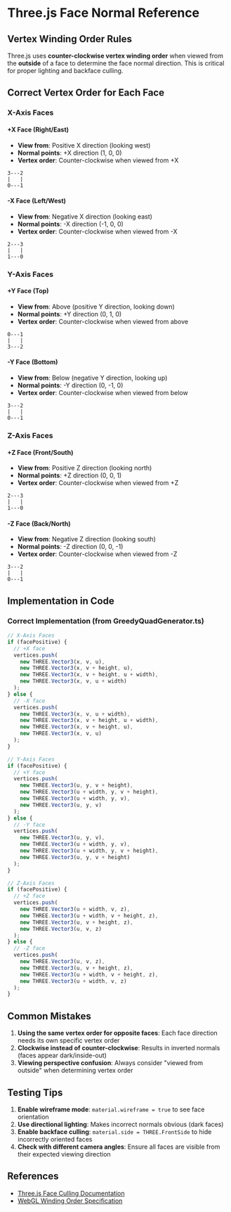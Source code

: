 # Three.js Face Normal Reference

## Vertex Winding Order Rules

Three.js uses **counter-clockwise vertex winding order** when viewed from the **outside** of a face to determine the face normal direction. This is critical for proper lighting and backface culling.

## Correct Vertex Order for Each Face

### X-Axis Faces

#### +X Face (Right/East)
- **View from**: Positive X direction (looking west)
- **Normal points**: +X direction (1, 0, 0)
- **Vertex order**: Counter-clockwise when viewed from +X
```
3---2
|   |
0---1
```

#### -X Face (Left/West)
- **View from**: Negative X direction (looking east)
- **Normal points**: -X direction (-1, 0, 0)
- **Vertex order**: Counter-clockwise when viewed from -X
```
2---3
|   |
1---0
```

### Y-Axis Faces

#### +Y Face (Top)
- **View from**: Above (positive Y direction, looking down)
- **Normal points**: +Y direction (0, 1, 0)
- **Vertex order**: Counter-clockwise when viewed from above
```
0---1
|   |
3---2
```

#### -Y Face (Bottom)
- **View from**: Below (negative Y direction, looking up)
- **Normal points**: -Y direction (0, -1, 0)
- **Vertex order**: Counter-clockwise when viewed from below
```
3---2
|   |
0---1
```

### Z-Axis Faces

#### +Z Face (Front/South)
- **View from**: Positive Z direction (looking north)
- **Normal points**: +Z direction (0, 0, 1)
- **Vertex order**: Counter-clockwise when viewed from +Z
```
2---3
|   |
1---0
```

#### -Z Face (Back/North)
- **View from**: Negative Z direction (looking south)
- **Normal points**: -Z direction (0, 0, -1)
- **Vertex order**: Counter-clockwise when viewed from -Z
```
3---2
|   |
0---1
```

## Implementation in Code

### Correct Implementation (from GreedyQuadGenerator.ts)

```typescript
// X-Axis Faces
if (facePositive) {
  // +X face
  vertices.push(
    new THREE.Vector3(x, v, u),
    new THREE.Vector3(x, v + height, u),
    new THREE.Vector3(x, v + height, u + width),
    new THREE.Vector3(x, v, u + width)
  );
} else {
  // -X face
  vertices.push(
    new THREE.Vector3(x, v, u + width),
    new THREE.Vector3(x, v + height, u + width),
    new THREE.Vector3(x, v + height, u),
    new THREE.Vector3(x, v, u)
  );
}

// Y-Axis Faces  
if (facePositive) {
  // +Y face
  vertices.push(
    new THREE.Vector3(u, y, v + height),
    new THREE.Vector3(u + width, y, v + height),
    new THREE.Vector3(u + width, y, v),
    new THREE.Vector3(u, y, v)
  );
} else {
  // -Y face
  vertices.push(
    new THREE.Vector3(u, y, v),
    new THREE.Vector3(u + width, y, v),
    new THREE.Vector3(u + width, y, v + height),
    new THREE.Vector3(u, y, v + height)
  );
}

// Z-Axis Faces
if (facePositive) {
  // +Z face
  vertices.push(
    new THREE.Vector3(u + width, v, z),
    new THREE.Vector3(u + width, v + height, z),
    new THREE.Vector3(u, v + height, z),
    new THREE.Vector3(u, v, z)
  );
} else {
  // -Z face
  vertices.push(
    new THREE.Vector3(u, v, z),
    new THREE.Vector3(u, v + height, z),
    new THREE.Vector3(u + width, v + height, z),
    new THREE.Vector3(u + width, v, z)
  );
}
```

## Common Mistakes

1. **Using the same vertex order for opposite faces**: Each face direction needs its own specific vertex order
2. **Clockwise instead of counter-clockwise**: Results in inverted normals (faces appear dark/inside-out)
3. **Viewing perspective confusion**: Always consider "viewed from outside" when determining vertex order

## Testing Tips

1. **Enable wireframe mode**: `material.wireframe = true` to see face orientation
2. **Use directional lighting**: Makes incorrect normals obvious (dark faces)
3. **Enable backface culling**: `material.side = THREE.FrontSide` to hide incorrectly oriented faces
4. **Check with different camera angles**: Ensure all faces are visible from their expected viewing direction

## References

- [Three.js Face Culling Documentation](https://threejs.org/docs/#api/en/materials/Material.side)
- [WebGL Winding Order Specification](https://www.khronos.org/opengl/wiki/Face_Culling)